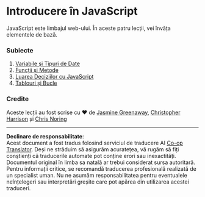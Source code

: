 <!--
CO_OP_TRANSLATOR_METADATA:
{
  "original_hash": "cc9e70a2f096c67389c8acff1521fc27",
  "translation_date": "2025-08-27T22:06:42+00:00",
  "source_file": "2-js-basics/README.md",
  "language_code": "ro"
}
-->
# Introducere în JavaScript

JavaScript este limbajul web-ului. În aceste patru lecții, vei învăța elementele de bază.

### Subiecte

1. [Variabile și Tipuri de Date](1-data-types/README.md)
2. [Funcții și Metode](2-functions-methods/README.md)
3. [Luarea Deciziilor cu JavaScript](3-making-decisions/README.md)
4. [Tablouri și Bucle](4-arrays-loops/README.md)

### Credite

Aceste lecții au fost scrise cu ♥️ de [Jasmine Greenaway](https://twitter.com/paladique), [Christopher Harrison](https://twitter.com/geektrainer) și [Chris Noring](https://twitter.com/chris_noring)

---

**Declinare de responsabilitate**:  
Acest document a fost tradus folosind serviciul de traducere AI [Co-op Translator](https://github.com/Azure/co-op-translator). Deși ne străduim să asigurăm acuratețea, vă rugăm să fiți conștienți că traducerile automate pot conține erori sau inexactități. Documentul original în limba sa natală ar trebui considerat sursa autoritară. Pentru informații critice, se recomandă traducerea profesională realizată de un specialist uman. Nu ne asumăm responsabilitatea pentru eventualele neînțelegeri sau interpretări greșite care pot apărea din utilizarea acestei traduceri.